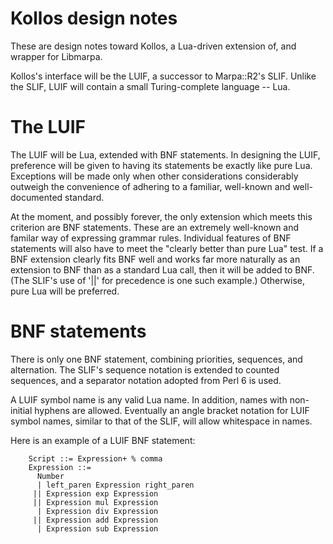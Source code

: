 Kollos design notes
===================

These are design notes toward Kollos, a Lua-driven extension of,
and wrapper for Libmarpa.

Kollos's interface will be the LUIF, a successor to Marpa::R2's
SLIF.  Unlike the SLIF, LUIF will contain a small
Turing-complete language -- Lua.

The LUIF
========

The LUIF will be Lua, extended with BNF statements.
In designing the LUIF, preference will be given to having
its statements be exactly like pure Lua.
Exceptions will be made only when other considerations
considerably outweigh the convenience of adhering to a familiar,
well-known and well-documented standard.

At the moment, and possibly forever, the only extension
which meets this criterion are BNF statements.
These are an extremely well-known and familar way of expressing
grammar rules.
Individual features of BNF statements will also have to meet
the "clearly better than pure Lua" test.
If a BNF extension
clearly fits BNF well and works far more naturally as
an extension to BNF than as a standard Lua call,
then it will be added to BNF.
(The SLIF's use of '||' for precedence is one such example.)
Otherwise, pure Lua will be preferred.

BNF statements
==============

There is only one BNF statement,
combining priorities, sequences, and alternation.
The SLIF's sequence notation is extended to counted sequences,
and a separator notation adopted from Perl 6 is used.

A LUIF symbol name is any valid Lua name.
In addition, names with non-initial hyphens are allowed.
Eventually an angle bracket notation for LUIF symbol names,
similar to that of the SLIF, will allow whitespace
in names.

Here is an example of a LUIF BNF statement:

```
    Script ::= Expression+ % comma
    Expression ::=
      Number
      | left_paren Expression right_paren
     || Expression exp Expression
     || Expression mul Expression
      | Expression div Expression
     || Expression add Expression
      | Expression sub Expression
```
